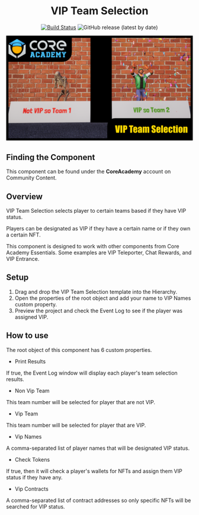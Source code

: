 <div align="center">

# VIP Team Selection

[![Build Status](https://github.com/ManticoreGamesInc/CC-VIP-Team-Selection/workflows/CI/badge.svg)](https://github.com/ManticoreGamesInc/CC-VIP-Team-Selection/actions/workflows/ci.yml?query=workflow%3ACI%29)
![GitHub release (latest by date)](https://img.shields.io/github/v/release/ManticoreGamesInc/CC-VIP-Team-Selection?style=plastic)

![Preview](/Screenshots/VipTeamSelection.png)

</div>

## Finding the Component

This component can be found under the **CoreAcademy** account on Community Content.

## Overview

VIP Team Selection selects player to certain teams based if they have VIP status.

Players can be designated as VIP if they have a certain name or if they own a certain NFT.

This component is designed to work with other components from Core Academy Essentials.
Some examples are VIP Teleporter, Chat Rewards, and VIP Entrance.

## Setup

1. Drag and drop the VIP Team Selection template into the Hierarchy.
2. Open the properties of the root object and add your name to VIP Names custom property.
3. Preview the project and check the Event Log to see if the player was assigned VIP.

## How to use

The root object of this component has 6 custom properties.

- Print Results

If true, the Event Log window will display each player's team selection results.

- Non Vip Team

This team number will be selected for player that are not VIP.

- Vip Team

This team number will be selected for player that are VIP.

- Vip Names

A comma-separated list of player names that will be designated VIP status.

- Check Tokens

If true, then it will check a player's wallets for NFTs and assign them VIP status if they have any.

- Vip Contracts

A comma-separated list of contract addresses so only specific NFTs will be searched for VIP status.

